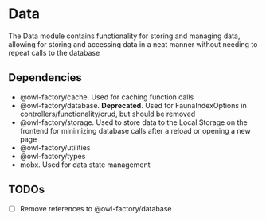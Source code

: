 # Data
The Data module contains functionality for storing and managing data, allowing for storing and accessing data in a neat manner without needing to repeat calls to the database

## Dependencies
- @owl-factory/cache. Used for caching function calls
- @owl-factory/database. **Deprecated**. Used for FaunaIndexOptions in controllers/functionality/crud, but should be removed
- @owl-factory/storage. Used to store data to the Local Storage on the frontend for minimizing database calls after a reload or opening a new page
- @owl-factory/utilities
- @owl-factory/types
- mobx. Used for data state management

## TODOs
- [ ] Remove references to @owl-factory/database